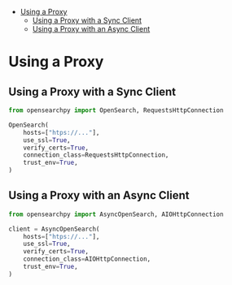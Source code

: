 - [Using a Proxy](#using-a-proxy)
  - [Using a Proxy with a Sync Client](#using-a-proxy-with-a-sync-client)
  - [Using a Proxy with an Async Client](#using-a-proxy-with-an-async-client)

# Using a Proxy

## Using a Proxy with a Sync Client

```python
from opensearchpy import OpenSearch, RequestsHttpConnection

OpenSearch(
    hosts=["htps://..."],
    use_ssl=True,
    verify_certs=True,
    connection_class=RequestsHttpConnection,
    trust_env=True,
)
```

## Using a Proxy with an Async Client

```python
from opensearchpy import AsyncOpenSearch, AIOHttpConnection

client = AsyncOpenSearch(
    hosts=["htps://..."],
    use_ssl=True,
    verify_certs=True,
    connection_class=AIOHttpConnection,
    trust_env=True,
)
```